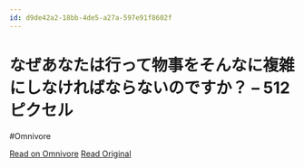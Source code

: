 ```yaml
---
id: d9de42a2-18bb-4de5-a27a-597e91f8602f
---
```


# なぜあなたは行って物事をそんなに複雑にしなければならないのですか？ – 512ピクセル
#Omnivore

[Read on Omnivore](https://omnivore.app/me/512-191dd11a29c)
[Read Original](https://512pixels.net/2024/09/glowtime-thoughts-its-complicated/)

